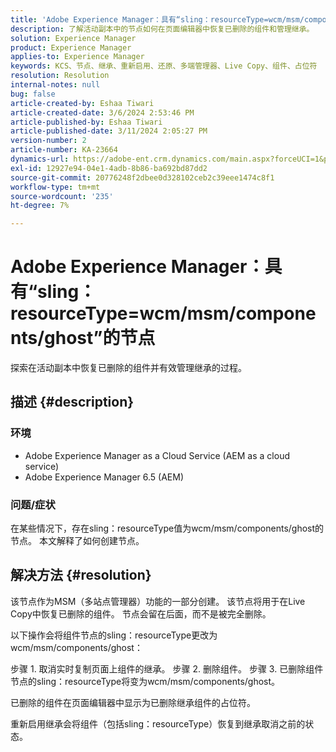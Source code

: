 ```yaml
---
title: 'Adobe Experience Manager：具有“sling：resourceType=wcm/msm/components/ghost”的节点'
description: 了解活动副本中的节点如何在页面编辑器中恢复已删除的组件和管理继承。
solution: Experience Manager
product: Experience Manager
applies-to: Experience Manager
keywords: KCS、节点、继承、重新启用、还原、多端管理器、Live Copy、组件、占位符
resolution: Resolution
internal-notes: null
bug: false
article-created-by: Eshaa Tiwari
article-created-date: 3/6/2024 2:53:46 PM
article-published-by: Eshaa Tiwari
article-published-date: 3/11/2024 2:05:27 PM
version-number: 2
article-number: KA-23664
dynamics-url: https://adobe-ent.crm.dynamics.com/main.aspx?forceUCI=1&pagetype=entityrecord&etn=knowledgearticle&id=5deea651-c9db-ee11-904d-6045bd006b4b
exl-id: 12927e94-04e1-4adb-8b86-ba692bd87dd2
source-git-commit: 20776248f2dbee0d328102ceb2c39eee1474c8f1
workflow-type: tm+mt
source-wordcount: '235'
ht-degree: 7%

---
```


# Adobe Experience Manager：具有“sling：resourceType=wcm/msm/components/ghost”的节点


探索在活动副本中恢复已删除的组件并有效管理继承的过程。

## 描述 {#description}


### 环境

- Adobe Experience Manager as a Cloud Service (AEM as a cloud service)
- Adobe Experience Manager 6.5 (AEM)


### 问题/症状

在某些情况下，存在sling：resourceType值为wcm/msm/components/ghost的节点。 本文解释了如何创建节点。


## 解决方法 {#resolution}


该节点作为MSM（多站点管理器）功能的一部分创建。 该节点将用于在Live Copy中恢复已删除的组件。 节点会留在后面，而不是被完全删除。

以下操作会将组件节点的sling：resourceType更改为wcm/msm/components/ghost：

步骤 1. 取消实时复制页面上组件的继承。
步骤 2. 删除组件。
步骤 3. 已删除组件节点的sling：resourceType将变为wcm/msm/components/ghost。

已删除的组件在页面编辑器中显示为已删除继承组件的占位符。

重新启用继承会将组件（包括sling：resourceType）恢复到继承取消之前的状态。
